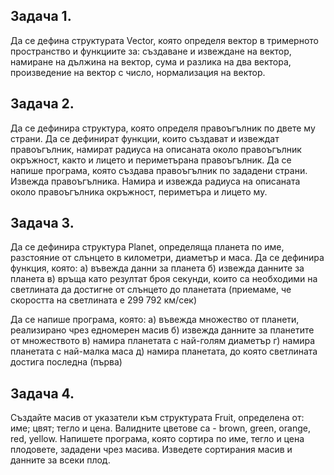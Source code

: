 ## Задача 1.
Да се дефина структурата Vector, която определя вектор в тримерното пространство и функциите за: създаване и извеждане на вектор, намиране на дължина на вектор, сума и разлика на два вектора, произведение на вектор с число, нормализация на вектор.

## Задача 2.
Да се дефинира структура, която определя правоъгълник по двете му страни. Да се дефинират функции, които създават и извеждат правоъгълник, намират радиуса на описаната около правоъгълник окръжност, както и лицето и периметърана правоъгълник. Да се напише програма, която създава правоъгълник по зададени страни. Извежда правоъгълника. Намира и извежда радиуса на описаната около правоъгълника окръжност, периметъра и лицето му.

## Задача 3.
Да се дефинира структура Planet, определяща планета по име, разстояние от слънцето в километри, диаметър и маса. Да се дефинира функция, която:
а) въвежда данни за планета
б) извежда данните за планета
в) връща като резултат броя секунди, които са необходими на светлината да достигне от слънцето до планетата (приемаме, че скоростта на светлината е 299 792 км/сек)

Да се напише програма, която:
а) въвежда множество от планети, реализирано чрез едномерен масив
б) извежда данните за планетите от множеството
в) намира планетата с най-голям диаметър
г) намира планетата с най-малка маса
д) намира планетата, до която светлината достига последна (първа)

## Задача 4.
Създайте масив от указатели към структурата Fruit, определена от: име; цвят; тегло и цена. Валидните цветове са - brown, green, orange, red, yellow.
Напишете програма, която сортира по име, тегло и цена плодовете, зададени чрез масива. Изведете сортирания масив и данните за всеки плод.
